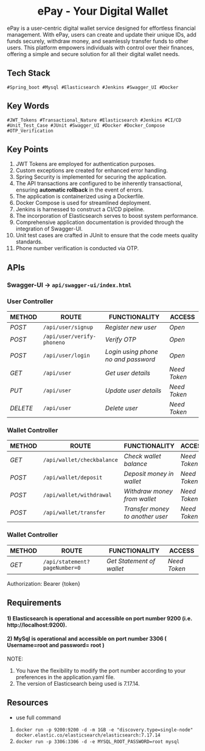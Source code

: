 <h1 align="center"> ePay - Your Digital Wallet </h1>
ePay is a user-centric digital wallet service designed for effortless financial management.
With ePay, users can create and update their unique IDs, add funds securely, withdraw money, 
and seamlessly transfer funds to other users. This platform empowers individuals with control over their finances, 
offering a simple and secure solution for all their digital wallet needs.

## Tech Stack
    #Spring_boot #Mysql #Elasticsearch #Jenkins #Swagger_UI #Docker 
    
## Key Words
    #JWT_Tokens #Transactional_Nature #Elasticsearch #Jenkins #CI/CD
    #Unit_Test_Case #JUnit #Swagger_UI #Docker #Docker_Compose #OTP_Verification


## Key Points

1) JWT Tokens are employed for authentication purposes.
2) Custom exceptions are created for enhanced error handling.
3) Spring Security is implemented for securing the application.
4) The API transactions are configured to be inherently transactional, ensuring **automatic rollback** in the event of errors.
5) The application is containerized using a Dockerfile.
6) Docker Compose is used for streamlined deployment.
7) Jenkins is harnessed to construct a CI/CD pipeline.
8) The incorporation of Elasticsearch serves to boost system performance.
9) Comprehensive application documentation is provided through the integration of Swagger-UI.
10) Unit test cases are crafted in JUnit to ensure that the code meets quality standards.
11) Phone number verification is conducted via OTP.



## APIs

### Swagger-UI -> ```api/swagger-ui/index.html```

### User Controller

| METHOD   | ROUTE                                   | FUNCTIONALITY                       | ACCESS       |
|----------|-----------------------------------------|-------------------------------------|--------------|
| *POST*   | ```/api/user/signup```                  | _Register new user_                 | _Open_       |
| *POST*   | ```/api/user/verify-phoneno```          | _Verify OTP_                        | _Open_       |
| *POST*   | ```/api/user/login```                   | _Login using phone no and password_ | _Open_       |
| *GET*    | ```/api/user```                         | _Get user details_                  | _Need Token_ |
| *PUT*    | ```/api/user```                         | _Update user details_               | _Need Token_ |
| *DELETE* | ```/api/user```                         | _Delete user_                       | _Need Token_ |

### Wallet Controller

| METHOD | ROUTE                          | FUNCTIONALITY                    | ACCESS       |
|--------|--------------------------------|----------------------------------|--------------|
| *GET*  | ```/api/wallet/checkbalance``` | _Check wallet balance_           | _Need Token_ |
| *POST* | ```/api/wallet/deposit```      | _Deposit money in wallet_        | _Need Token_ |
| *POST* | ```/api/wallet/withdrawal```   | _Withdraw money from wallet_     | _Need Token_ |
| *POST* | ```/api/wallet/transfer```     | _Transfer money to another user_ | _Need Token_ |

### Wallet Controller

| METHOD | ROUTE                             | FUNCTIONALITY             | ACCESS       |
|--------|-----------------------------------|---------------------------|--------------|
| *GET*  | ```/api/statement?pageNumber=0``` | _Get Statement of wallet_ | _Need Token_ |

Authorization: Bearer {token}


## Requirements

#### 1) Elasticsearch is operational and accessible on port number 9200 (i.e. http://localhost:9200).
#### 2) MySql is operational and accessible on port number 3306 ( Username=root and password= root )


NOTE: 
1) You have the flexibility to modify the port number according to your preferences in the application.yaml file.
2) The version of Elasticsearch being used is 7.17.14.



## Resources
- use full command 
1)  ```docker run -p 9200:9200 -d -m 1GB -e "discovery.type=single-node" docker.elastic.co/elasticsearch/elasticsearch:7.17.14```
2) ```docker run -p 3306:3306 -d -e MYSQL_ROOT_PASSWORD=root mysql```


